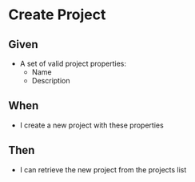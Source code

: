 ﻿# Create Project

## Given
- A set of valid project properties:
  - Name
  - Description
## When
- I create a new project with these properties
## Then
- I can retrieve the new project from the projects list